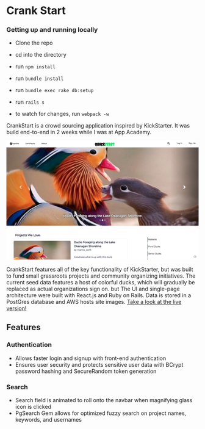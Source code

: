 # Crank Start

### Getting up and running locally

* Clone the repo

* cd into the directory

* run `npm install`

* run `bundle install`

* run `bundle exec rake db:setup`

* run `rails s`

* to watch for changes, run `webpack -w`


CrankStart is a crowd sourcing application inspired by KickStarter. It was build end-to-end in 2 weeks while I was at App Academy.

![Cover photo](/cover-shot.png)

CrankStart features all of the key functionality of KickStarter, but was built to fund small grassroots projects and community organizing initiatives. The current seed data features a host of colorful ducks, which will gradually be replaced as actual organizations sign on. but  The UI and single-page architecture were built with React.js and Ruby on Rails. Data is stored in a PostGres database and AWS hosts site images.
[Take a look at the live version!][heroku]

[heroku]: http://www.crankstart.co/#/

## Features

### Authentication

- Allows faster login and signup with front-end authentication
- Ensures user security and protects sensitive user data with BCrypt password hashing and SecureRandom token generation


### Search

- Search field is animated to roll onto the navbar when magnifying glass icon is clicked
- PgSearch Gem allows for optimized fuzzy search on project names, keywords, and usernames


